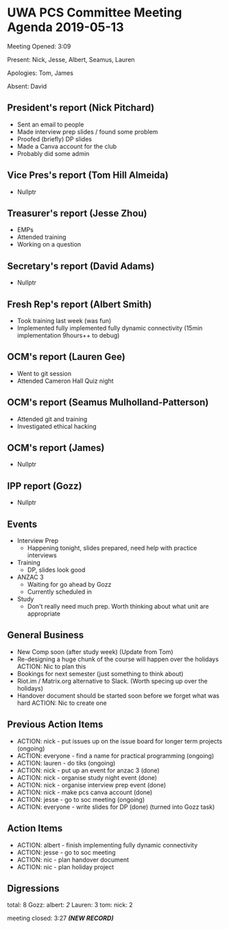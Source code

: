 # UWA PCS Committee Meeting Agenda 2019-05-13

Meeting Opened: 3:09

Present: Nick, Jesse, Albert, Seamus, Lauren

Apologies: Tom, James

Absent: David

## President's report (Nick Pitchard)

  - Sent an email to people
  - Made interview prep slides / found some problem
  - Proofed (briefly) DP slides
  - Made a Canva account for the club
  - Probably did some admin

## Vice Pres's report (Tom Hill Almeida)

  - Nullptr

## Treasurer's report (Jesse Zhou)

  - EMPs
  - Attended training
  - Working on a question

## Secretary's report (David Adams)

  - Nullptr 

## Fresh Rep's report (Albert Smith)

  - Took training last week (was fun)
  - Implemented fully implemented fully dynamic connectivity (15min implementation 9hours++ to debug)

## OCM's report (Lauren Gee)

  - Went to git session
  - Attended Cameron Hall Quiz night

## OCM's report (Seamus Mulholland-Patterson)

  - Attended git and training 
  - Investigated ethical hacking 

## OCM's report (James)

  - Nullptr

## IPP report (Gozz)

  - Nullptr

## Events

  - Interview Prep
    - Happening tonight, slides prepared, need help with practice interviews
  - Training
    - DP, slides look good
  - ANZAC 3 
    - Waiting for go ahead by Gozz
    - Currently scheduled in
  - Study
    - Don't really need much prep. Worth thinking about what unit are appropriate

## General Business
  - New Comp soon (after study week) (Update from Tom)
  - Re-designing a huge chunk of the course will happen over the holidays ACTION: Nic to plan this
  - Bookings for next semester (just something to think about)
  - Riot.im / Matrix.org alternative to Slack. (Worth specing up over the holidays)
  - Handover document should be started soon before we forget what was hard ACTION: Nic to create one


## Previous Action Items

- ACTION: nick - put issues up on the issue board for longer term projects (ongoing)
- ACTION: everyone - find a name for practical programming (ongoing)
- ACTION: lauren - do tiks (ongoing)
- ACTION: nick - put up an event for anzac 3 (done)
- ACTION: nick - organise study night event (done)
- ACTION: nick - organise interview prep event (done)
- ACTION: nick - make pcs canva account (done)
- ACTION: jesse - go to soc meeting (ongoing)
- ACTION: everyone - write slides for DP (done) (turned into Gozz task)


## Action Items
- ACTION: albert - finish implementing fully dynamic connectivity
- ACTION: jesse - go to soc meeting
- ACTION: nic - plan handover document
- ACTION: nic - plan holiday project

## Digressions

total: 8 
Gozz: 
albert: *2*
Lauren: 3
tom: 
nick: 2

meeting closed: 3:27 _**(NEW RECORD)**_
